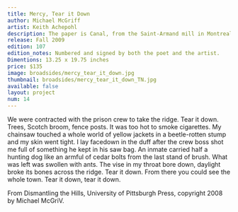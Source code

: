 ```yaml
---
title: Mercy, Tear it Down
author: Michael McGriff
artist: Keith Achepohl
description: The paper is Canal, from the Saint-Armand mill in Montreal, Québec, Canada and is made using a variety of recycled fibers. The text type is Gill Sans and the display type is Charlemagne Bold. Both the type and images are printed from polymer plates on a Vandercook 219 proofing press.
release: Fall 2009
edition: 107
edition_notes: Numbered and signed by both the poet and the artist.
Dimentions: 13.25 x 19.75 inches
price: $135
image: broadsides/mercy_tear_it_down.jpg
thumbnail: broadsides/mercy_tear_it_down_TN.jpg
available: false
layout: project
num: 14
---
```


We were contracted with the prison crew
	 to take the ridge. Tear it down.
 Trees, Scotch broom, fence posts.
	 It was too hot to smoke cigarettes.
 My chainsaw touched a whole world
	 of yellow jackets in a beetle-rotten stump
 and my skin went tight. I lay facedown
	 in the duff after the crew boss shot me
 full of something he kept in his saw bag.
	 An inmate carried half a hunting dog
 like an armful of cedar bolts
	 from the last stand of brush.
 What was left was swollen with ants.
	 The vise in my throat bore down,
 daylight broke its bones across the ridge.
	 Tear it down. From there you could see
 the whole town. Tear it down, tear it down.


From Dismantling the Hills, University of Pittsburgh Press, copyright 2008 by Michael McGriV.
